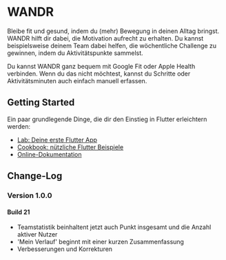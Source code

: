 # WANDR

Bleibe fit und gesund, indem du (mehr) Bewegung in deinen Alltag bringst. WANDR hilft dir dabei, die Motivation aufrecht zu erhalten. Du kannst beispielsweise deinem Team dabei helfen, die wöchentliche Challenge zu gewinnen, indem du Aktivitätspunkte sammelst.

Du kannst WANDR ganz bequem mit Google Fit oder Apple Health verbinden. Wenn du das nicht möchtest, kannst du Schritte oder Aktivitätsminuten auch einfach manuell erfassen.

## Getting Started

Ein paar grundlegende Dinge, die dir den Einstieg in Flutter erleichtern werden:

- [Lab: Deine erste Flutter App](https://flutter.dev/docs/get-started/codelab)
- [Cookbook: nützliche Flutter Beispiele](https://flutter.dev/docs/cookbook)
- [Online-Dokumentation](https://flutter.dev/docs)

## Change-Log

### Version 1.0.0

#### Build 21

- Teamstatistik beinhaltent jetzt auch Punkt insgesamt und die Anzahl aktiver Nutzer
- 'Mein Verlauf' beginnt mit einer kurzen Zusammenfassung
- Verbesserungen und Korrekturen
